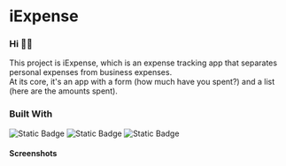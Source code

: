 # iExpense

### Hi 🙋‍♂️

This project is iExpense, which is an expense tracking app that separates personal expenses from business expenses. <br/>
At its core, it's an app with a form (how much have you spent?) and a list (here are the amounts spent).

### Built With

<p align="left">
<img alt="Static Badge" src="https://img.shields.io/badge/Swift-orange?style=for-the-badge">
<img alt="Static Badge" src="https://img.shields.io/badge/SwiftUI-blue?style=for-the-badge">
<img alt="Static Badge" src="https://img.shields.io/badge/Foundation-crimson?style=for-the-badge">
</p>

#### Screenshots


